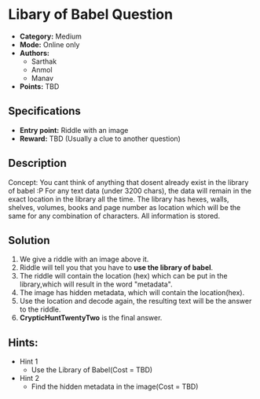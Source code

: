 # Libary of Babel Question

* **Category:** Medium
* **Mode:** Online only
* **Authors:**
  * Sarthak
  * Anmol
  * Manav 
* **Points:** TBD

## Specifications

* **Entry point:** Riddle with an image
* **Reward:** TBD (Usually a clue to another question)

## Description

Concept: You cant think of anything that dosent already exist in the library of babel :P
 For any text data (under 3200 chars), the data will remain in the exact location in the library all the time. The library has hexes, walls, shelves, volumes, books and page number as location which will be the same for any combination of characters. All information is stored.



## Solution

1. We give a riddle with an image above it.
2. Riddle will tell you that you have to **use the library of babel**.
3. The riddle will contain the location (hex) which can be put in the library,which will result in the word "metadata".
4. The image has hidden metadata, which will contain the location(hex).
5. Use the location and decode again, the resulting text will be the answer to the riddle.
6. **CrypticHuntTwentyTwo** is the final answer.

## Hints:

 - Hint 1 
    - Use the Library of Babel(Cost = TBD)
 - Hint 2 
    - Find the hidden metadata in the image(Cost = TBD)